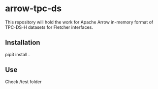 # arrow-tpc-ds
This repository will hold the work for Apache Arrow in-memory format of TPC-DS-H datasets for Fletcher interfaces.
## Installation
pip3 install .
## Use
Check /test folder

